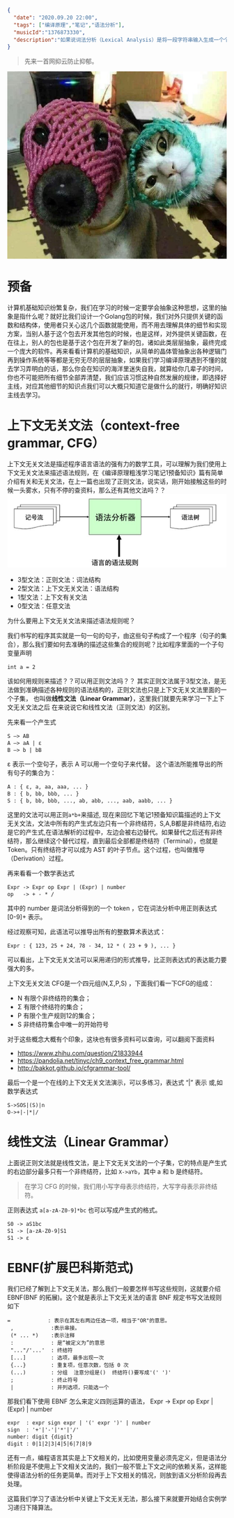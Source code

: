```json
{
  "date": "2020.09.20 22:00",
  "tags": ["编译原理","笔记","语法分析"],
  "musicId":"1376873330",
  "description":"如果说词法分析（Lexical Analysis）是将一段字符串输入生成一个个Token的这么一个过程，那么语法分析（Syntax analysis）就是根据某种特定的形式文法（Grammar）对 Token 序列构成的输入文本进行分析并确定其语法结构的一种过程，也可以理解为依据语法规则，把 Token 串转化成 AST的过程，核心知识点就是要会书写语法规则和掌握上下文无关文法以及递归下降算法，语法分析的过程会使用自顶向下或者自底向上的方式进行。👏"
}
```

> 先来一首网抑云防止抑郁。

![compile-gm](./images/compile-gm.jpg)

# 预备
计算机基础知识纷繁复杂，我们在学习的时候一定要学会抽象这种思想，这里的抽象是指什么呢？就好比我们设计一个Golang包的时候，我们对外只提供关键的函数和结构体，使用者只关心这几个函数就能使用，而不用去理解具体的细节和实现方案，当别人基于这个包去开发其他包的时候，也是这样，对外提供关键函数，在在往上，别人的包也是基于这个包在开发了新的包，诸如此类层层抽象，最终完成一个庞大的软件。再来看看计算机的基础知识，从简单的晶体管抽象出各种逻辑门再到操作系统等等都是无穷无尽的层层抽象，如果我们学习编译原理遇到不懂的就去学习弄明白的话，那么你会在知识的海洋里迷失自我，就算给你几辈子的时间，你也不可能把所有细节全部弄清楚，我们应该习惯这种自然发展的规律，即选择好主线，对应其他细节的知识点我们可以大概只知道它是做什么的就行，明确好知识主线去学习。

# 上下文无关文法（context-free grammar, CFG）

上下文无关文法是描述程序语言语法的强有力的数学工具，可以理解为我们使用上下文无关文法来描述语法规则，在《编译原理粗浅学习笔记1预备知识》篇有简单介绍有关和无关文法，在上一篇也出现了正则文法，说实话，刚开始接触这些的时候一头雾水，只有不停的查资料，那么还有其他文法吗？？
![compile-gm](./images/compile-syntax.png)


- 3型文法：正则文法：词法结构
- 2型文法：上下文无关文法：语法结构
- 1型文法：上下文有关文法
- 0型文法：任意文法

为什么要用上下文无关文法来描述语法规则呢？

我们书写的程序其实就是一句一句的句子，由这些句子构成了一个程序（句子的集合），那么我们要如何去准确的描述这些集合的规则呢？比如程序里面的一个子句变量声明
```
int a = 2
```
该如何用规则来描述？？可以用正则文法吗？？ 其实正则文法属于3型文法，是无法做到准确描述各种规则的语法结构的，正则文法也只是上下文无关文法里面的一个子集，
也叫做**线性文法（Linear Grammar）**，这里我们就要先来学习一下上下文无关文法之后 在来说说它和线性文法（正则文法）的区别。

先来看一个产生式
```
S –> AB
A –> aA | ε
B –> b | bB
```
ε 表示一个空句子，表示 A 可以用一个空句子来代替。
这个语法所能推导出的所有句子的集合为：
```
A : { ε, a, aa, aaa, ... }
B : { b, bb, bbb, ... }
S : { b, bb, bbb, ..., ab, abb, ..., aab, aabb, ... }
```
这里的文法可以用正则```a*b+```来描述,
现在来回忆下笔记1预备知识篇描述的上下文无关文法，文法中所有的产生式左边只有一个非终结符，S,A,B都是非终结符,右边是它的产生式,在语法解析的过程中，左边会被右边替代。如果替代之后还有非终结符，那么继续这个替代过程，直到最后全部都是终结符（Terminal），也就是 Token。只有终结符才可以成为 AST 的叶子节点。这个过程，也叫做推导（Derivation）过程。

再来看看一个数学表达式
```
Expr -> Expr op Expr | (Expr) | number
op   -> + - * /
```
其中的 number 是词法分析得到的一个 token ，它在词法分析中用正则表达式 [0-9]+ 表示。

经过观察可知，此语法可以推导出所有的整数算术表达式：

```
Expr : { 123, 25 + 24, 78 - 34, 12 * ( 23 + 9 ), ... }
```
可以看出，上下文无关文法可以采用递归的形式推导，比正则表达式的表达能力要强大的多。


上下文无关文法 CFG是一个四元组(N,Σ,P,S) ，下面我们看一下CFG的组成：

- N 有限个非终结符的集合；
- Σ 有限个终结符的集合；
- P 有限个生产规则12的集合；
- S 非终结符集合中唯一的开始符号

对于这些概念大概有个印象，这块也有很多资料可以查询，可以翻阅下面资料

- https://www.zhihu.com/question/21833944
- https://pandolia.net/tinyc/ch9_context_free_grammar.html
- http://bakkot.github.io/cfgrammar-tool/

最后一个是一个在线的上下文无关文法演示，可以多练习，表达式 “|” 表示 或,如数学表达式

```
S->SOS|(S)|n
O->+|-|*|/
```


# 线性文法（Linear Grammar）

上面说正则文法就是线性文法，是上下文无关文法的一个子集，它的特点是产生式的右边部分最多只有一个非终结符，比如 ```X->aYb```，其中 a 和 b 是终结符。

> 在学习 CFG  的时候，我们用小写字母表示终结符，大写字母表示非终结符。

正则表达式 ```a[a-zA-Z0-9]*bc``` 也可以写成产生式的格式。

```
S0 -> aS1bc          
S1 -> [a-zA-Z0-9]S1  
S1 -> ε
```


# EBNF(扩展巴科斯范式)

我们已经了解到上下文无关法，那么我们一般要怎样书写这些规则，这就要介绍 EBNF(BNF 的拓展)。这个就是表示上下文无关法的语言
BNF 规定书写文法规则如下
```
=            : 表示在其左右两边任选一项，相当于"OR"的意思。
 ,            :表示串接。
 (* ... *)    :表示注释
 :            : 是“被定义为”的意思
 "..."/'...'  : 终结符
 [...]        : 选项，最多出现一次
 {...}        : 重复项，任意次数，包括 0 次
 (...)        : 分组  注意分组是()  终结符()要写成'(' ')'
 ;            : 终止符号
 |            : 并列选项，只能选一个
 ```
那我们看下使用 EBNF 怎么来定义四则运算的语法，
Expr -> Expr op Expr | (Expr) | number
```
expr  : expr sign expr | '(' expr ')' | number
sign  : '+'|'-'|'*'|'/'
number: digit {digit}
digit : 0|1|2|3|4|5|6|7|8|9
```

还有一点，编程语言其实是上下文相关的，比如使用变量必须先定义，但是语法分析阶段是不使用上下文相关文法的，我们一般不管上下文之间的依赖关系，这样能使得语法分析的任务更简单。而对于上下文相关的情况，则放到语义分析阶段再去处理。


这篇我们学习了语法分析中关键上下文无关无法，那么接下来就要开始结合实例学习递归下降算法。